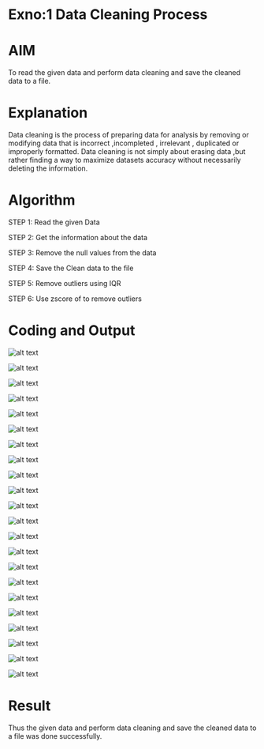 # Exno:1 Data Cleaning Process

# AIM
To read the given data and perform data cleaning and save the cleaned data to a file.

# Explanation
Data cleaning is the process of preparing data for analysis by removing or modifying data that is incorrect ,incompleted , irrelevant , duplicated or improperly formatted. Data cleaning is not simply about erasing data ,but rather finding a way to maximize datasets accuracy without necessarily deleting the information.

# Algorithm
STEP 1: Read the given Data

STEP 2: Get the information about the data

STEP 3: Remove the null values from the data

STEP 4: Save the Clean data to the file

STEP 5: Remove outliers using IQR

STEP 6: Use zscore of to remove outliers

# Coding and Output
![alt text](<Screenshot 2025-03-05 162206.png>)

![alt text](<Screenshot 2025-03-05 162219.png>)

![alt text](<Screenshot 2025-03-05 162233.png>)

![alt text](<Screenshot 2025-03-05 162242.png>)

![alt text](<Screenshot 2025-03-05 162251.png>)

![alt text](<Screenshot 2025-03-05 162302.png>)

![alt text](<Screenshot 2025-03-05 162313.png>)

![alt text](<Screenshot 2025-03-05 162323.png>)

![alt text](<Screenshot 2025-03-05 162337.png>)

![alt text](<Screenshot 2025-03-05 162353.png>)

![alt text](<Screenshot 2025-03-05 162404.png>)

![alt text](<Screenshot 2025-03-05 162417.png>)

![alt text](<Screenshot 2025-03-05 162429.png>)

![alt text](<Screenshot 2025-03-05 162436.png>)

![alt text](<Screenshot 2025-03-05 162441.png>)

![alt text](<Screenshot 2025-03-05 162448.png>)

![alt text](<Screenshot 2025-03-05 162456.png>)

![alt text](<Screenshot 2025-03-05 162502.png>)

![alt text](<Screenshot 2025-03-05 162510.png>)

![alt text](<Screenshot 2025-03-05 162518.png>)

![alt text](<Screenshot 2025-03-05 162528.png>)

![alt text](<Screenshot 2025-03-05 162536.png>)
# Result
 Thus the given data and perform data cleaning and save the cleaned data to a file was done successfully.
